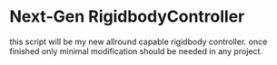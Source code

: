 # Next-Gen RigidbodyController

this script will be my new allround capable rigidbody controller.
once finished only minimal modification should be needed in any project.
